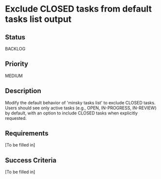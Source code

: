 # Exclude CLOSED tasks from default tasks list output

## Status

BACKLOG

## Priority

MEDIUM

## Description

Modify the default behavior of 'minsky tasks list' to exclude CLOSED tasks. Users should see only active tasks (e.g., OPEN, IN-PROGRESS, IN-REVIEW) by default, with an option to include CLOSED tasks when explicitly requested.

## Requirements

[To be filled in]

## Success Criteria

[To be filled in]
